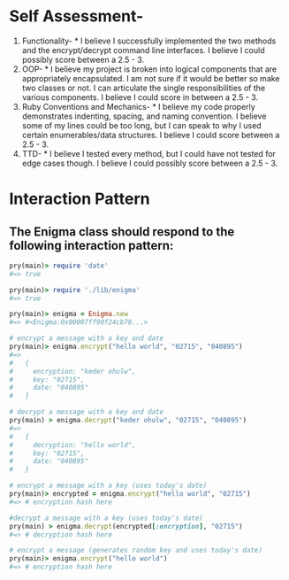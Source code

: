 # Self Assessment-
  1. Functionality-
    * I believe I successfully implemented the two methods and the encrypt/decrypt command line interfaces. I believe I could possibly score between a 2.5 - 3.
  2. OOP-
    * I believe my project is broken into logical components that are appropriately encapsulated. I am not sure if it would be better so make two classes or not. I can articulate the single responsibilities of the various components. I believe I could score in between a 2.5 - 3.
  3. Ruby Conventions and Mechanics-
    * I believe my code properly demonstrates indenting, spacing, and naming convention. I believe some of my lines could be too long, but I can speak to why I used certain enumerables/data structures. I believe I could score between a 2.5 - 3.
  4. TTD-
    * I believe I tested every method, but I could have not tested for edge cases though. I believe I could possibly score between a 2.5 - 3.


# Interaction Pattern

## The Enigma class should respond to the following interaction pattern:
``` ruby
pry(main)> require 'date'
#=> true

pry(main)> require './lib/enigma'
#=> true

pry(main)> enigma = Enigma.new
#=> #<Enigma:0x00007ff90f24cb78...>

# encrypt a message with a key and date
pry(main)> enigma.encrypt("hello world", "02715", "040895")
#=>
#   {
#     encryption: "keder ohulw",
#     key: "02715",
#     date: "040895"
#   }

# decrypt a message with a key and date
pry(main) > enigma.decrypt("keder ohulw", "02715", "040895")
#=>
#   {
#     decryption: "hello world",
#     key: "02715",
#     date: "040895"
#   }

# encrypt a message with a key (uses today's date)
pry(main)> encrypted = enigma.encrypt("hello world", "02715")
#=> # encryption hash here

#decrypt a message with a key (uses today's date)
pry(main) > enigma.decrypt(encrypted[:encryption], "02715")
#=> # decryption hash here

# encrypt a message (generates random key and uses today's date)
pry(main)> enigma.encrypt("hello world")
#=> # encryption hash here
```

